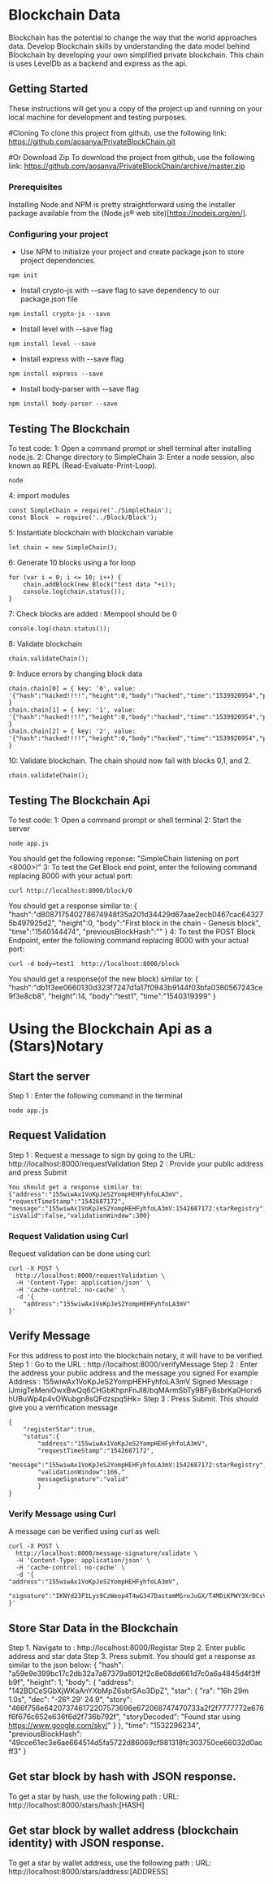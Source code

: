# Blockchain Data

Blockchain has the potential to change the way that the world approaches data. Develop Blockchain skills by understanding the data model behind Blockchain by developing your own simplified private blockchain. This chain is uses LevelDb as a backend and express as the api.

## Getting Started

These instructions will get you a copy of the project up and running on your local machine for development and testing purposes.

#Cloning
To clone this project from github, use the following link:
https://github.com/aosanya/PrivateBlockChain.git

#Or Download Zip
To download the project from github, use the following link:
https://github.com/aosanya/PrivateBlockChain/archive/master.zip

### Prerequisites

Installing Node and NPM is pretty straightforward using the installer package available from the (Node.js® web site)[https://nodejs.org/en/].

### Configuring your project

- Use NPM to initialize your project and create package.json to store project dependencies.
```
npm init
```
- Install crypto-js with --save flag to save dependency to our package.json file
```
npm install crypto-js --save
```
- Install level with --save flag
```
npm install level --save
```
- Install express with --save flag
```
npm install express --save
```
- Install body-parser with --save flag
```
npm install body-parser --save
```
## Testing The Blockchain

To test code:
1: Open a command prompt or shell terminal after installing node.js.
2: Change directory to SimpleChain
3: Enter a node session, also known as REPL (Read-Evaluate-Print-Loop).
```
node
```
4: import modules
```
const SimpleChain = require('./SimpleChain');
const Block  = require('../Block/Block');
```
5: Instantiate blockchain with blockchain variable
```
let chain = new SimpleChain();
```
6: Generate 10 blocks using a for loop
```
for (var i = 0; i <= 10; i++) {
	chain.addBlock(new Block("test data "+i));
	console.log(chain.status());
}
```
7: Check blocks are added : Mempool should be 0
```
console.log(chain.status());
```
8: Validate blockchain
```
chain.validateChain();
```
9: Induce errors by changing block data
```
chain.chain[0] = { key: '0', value: '{"hash":"hacked!!!!","height":0,"body":"hacked","time":"1539920954","previousBlockHash":""}' }
chain.chain[1] = { key: '1', value: '{"hash":"hacked!!!!","height":0,"body":"hacked","time":"1539920954","previousBlockHash":""}' }
chain.chain[2] = { key: '2', value: '{"hash":"hacked!!!!","height":0,"body":"hacked","time":"1539920954","previousBlockHash":""}' }
```
10: Validate blockchain. The chain should now fail with blocks 0,1, and 2.
```
chain.validateChain();
```


## Testing The Blockchain Api

To test code:
1: Open a command prompt or shell terminal
2: Start the server
```
node app.js
```
You should get the following reponse:
"SimpleChain listening on port <8000>!"
3: To test the Get Block end point, enter the following command replacing 8000 with your actual port:
```
curl http://localhost:8000/block/0
```
You should get a response similar to:
{
	"hash":"d808717540278674948f35a201d34429d67aae2ecb0467cac643275b497925d2",
	"height":0,
	"body":"First block in the chain - Genesis block",
	"time":"1540144474",
	"previousBlockHash":""
}
4: To test the POST Block Endpoint, enter the following command replacing 8000 with your actual port:
```
curl -d body=test1  http://localhost:8000/block
```
You should get a response(of the new block) similar to:
{
	"hash":"db1f3ee0660130d323f7247d1a17f0943b9144f03bfa0360567243ce9f3e8cb8",
	"height":14,
	"body":"test1",
	"time":"1540319399"
}

# Using the Blockchain Api as a (Stars)Notary
## Start the server
Step 1 : Enter the following command in the terminal
```
node app.js
```
## Request Validation
Step 1 : Request a message to sign by going to the URL: http://localhost:8000/requestValidation
Step 2 : Provide your public address and press Submit
```
You should get a response similar to:
{"address":"155wiwAx1VoKpJeS2YompHEHFyhfoLA3mV",
"requestTimeStamp":"1542687172",
"message":"155wiwAx1VoKpJeS2YompHEHFyhfoLA3mV:1542687172:starRegistry",
"isValid":false,"validationWindow":300}
```
### Request Validation using Curl
Request validation can be done using curl:
```
curl -X POST \
  http://localhost:8000/requestValidation \
  -H 'Content-Type: application/json' \
  -H 'cache-control: no-cache' \
  -d '{
    "address":"155wiwAx1VoKpJeS2YompHEHFyhfoLA3mV"
}'
```

## Verify Message
For this address to post into the blockchain notary, it will have to be verified.
Step 1 : Go to the URL : http://localhost:8000/verifyMessage
Step 2 : Enter the address your public address and the message you signed
For example
	 Address : 155wiwAx1VoKpJeS2YompHEHFyhfoLA3mV
	 Signed Message : IJmigTeMeniOwxBwQq6CHGbKhpnFnJl8/bqMArmSbTy9BFyBsbrKa0Horx6hUBuWp4p4vOWubgn8sQFdzspq5Hk=
Step 3 : Press Submit. This should give you a verrification message
```
{
	"registerStar":true,
	"status":{
		"address":"155wiwAx1VoKpJeS2YompHEHFyhfoLA3mV",
		"requestTimeStamp":"1542687172",
		"message":"155wiwAx1VoKpJeS2YompHEHFyhfoLA3mV:1542687172:starRegistry",
		"validationWindow":166,"
		messageSignature":"valid"
		}
}
```
### Verify Message using Curl
A message can be verified using curl as well:
```
curl -X POST \
  http://localhost:8000/message-signature/validate \
  -H 'Content-Type: application/json' \
  -H 'cache-control: no-cache' \
  -d '{
"address":"155wiwAx1VoKpJeS2YompHEHFyhfoLA3mV",
 "signature":"IKNYd23P1Lys9CzWeop4T4wG347DastamMSroJuGX/T4MDiKPWY3XrDCsVzi603Lzy3N470ovwgpbi7lrojlj0Q="
}'
```
## Store Star Data in the Blockchain
Step 1. Navigate to : http://localhost:8000/Registar
Step 2. Enter public address and star data
Step 3. Press submit. You should get a response as similar to the json below:
{
     "hash": "a59e9e399bc17c2db32a7a87379a8012f2c8e08dd661d7c0a6a4845d4f3ffb9f",
      "height": 1,
      "body": {
           "address": "142BDCeSGbXjWKaAnYXbMpZ6sbrSAo3DpZ",
           "star": {
                "ra": "16h 29m 1.0s",
                "dec": "-26° 29' 24.9",
                "story":
        "466f756e642073746172207573696e672068747470733a2f2f7777772e676f6f676c652e636f6d2f736b792f",
                "storyDecoded": "Found star using https://www.google.com/sky/"
             }
       },
      "time": "1532296234",
       "previousBlockHash": "49cce61ec3e6ae664514d5fa5722d86069cf981318fc303750ce66032d0acff3"
}

## Get star block by hash with JSON response.

To get a star by hash, use the following path : URL: http://localhost:8000/stars/hash:[HASH]

## Get star block by wallet address (blockchain identity) with JSON response.

To get a star by wallet address, use the following path : URL: http://localhost:8000/stars/address:[ADDRESS]

